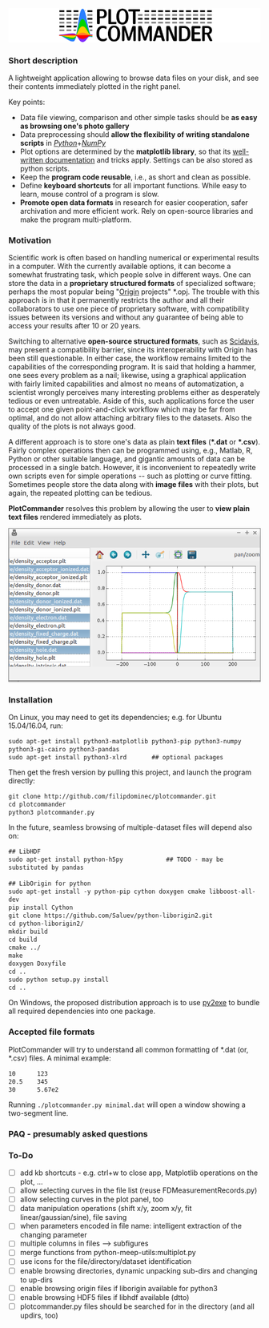 ![PlotCommander - file-oriented data plotting and manipulation](img/logo.png)

### Short description 
A lightweight application allowing to browse data files on your disk, and see their contents immediately plotted in the right panel.


Key points:
 * Data file viewing, comparison and other simple tasks should be **as easy as browsing one's photo gallery**
 * Data preprocessing should **allow the flexibility of writing standalone scripts** in *[Python](https://www.python.org/)*+*[NumPy](http://www.numpy.org/)*
 * Plot options are determined by the **matplotlib library**, so that its [well-written documentation](http://matplotlib.org) and tricks apply. Settings can be also stored as python scripts.
 * Keep the **program code reusable**, i.e., as short and clean as possible.
 * Define **keyboard shortcuts** for all important functions. While easy to learn, mouse control of a program is slow. 
 * **Promote open data formats** in research for easier cooperation, safer archivation and more efficient work. Rely on open-source libraries and make the program multi-platform.

### Motivation 
Scientific work is often based on handling numerical or experimental results in a computer. With the currently available options, it  can become a somewhat frustrating task, which people solve in different ways. One can store the data in a **proprietary structured formats** of specialized software; perhaps the most popular being "[Origin](http://originlab.com/) projects" \*.opj. The trouble with this approach is in that it permanently restricts the author and all their collaborators to use one piece of proprietary software, with compatibility issues between its versions and without any guarantee of being able to access your results after 10 or 20 years.

Switching to  alternative **open-source structured formats**, such as [Scidavis](http://scidavis.sourceforge.net/), may present a compatibility barrier, since its interoperability with Origin has been still questionable. In either case, the workflow remains limited to the capabilities of the corresponding program. It is said that holding a hammer, one sees every problem as a nail; likewise, using a graphical application with fairly limited capabilities and almost no means of automatization, a scientist wrongly perceives many interesting problems either as desperately tedious or even untreatable. Aside of this, such applications force the user to accept one given point-and-click workflow which may be far from optimal, and do not allow attaching arbitrary files to the datasets. Also the quality of the plots is not always good.

A different approach is to store one's data as plain **text files** (**\*.dat** or **\*.csv**). Fairly complex operations then can be programmed using, e.g., Matlab, R, Python or other suitable language, and gigantic amounts of data can be processed in a single batch. However, it is inconvenient to repeatedly write own scripts even for simple operations -- such as plotting or curve fitting. Sometimes people store the data along with **image files** with their plots, but again, the repeated plotting can be tedious.

**PlotCommander** resolves this problem by allowing the user to **view plain text files** rendered immediately as plots.

![a screenshot of the first test of the program](img/screenshot.png)

### Installation 

On Linux, you may need to get its dependencies; e.g. for Ubuntu 15.04/16.04, run:

    sudo apt-get install python3-matplotlib python3-pip python3-numpy python3-gi-cairo python3-pandas
    sudo apt-get install python3-xlrd		## optional packages

Then get the fresh version by pulling this project, and launch the program directly:

    git clone http://github.com/filipdominec/plotcommander.git
    cd plotcommander
    python3 plotcommander.py

In the future, seamless browsing of multiple-dataset files will depend also on:

    ## LibHDF
    sudo apt-get install python-h5py			## TODO - may be substituted by pandas
    
	## LibOrigin for python
	sudo apt-get install -y python-pip cython doxygen cmake libboost-all-dev
	pip install Cython
	git clone https://github.com/Saluev/python-liborigin2.git
	cd python-liborigin2/
	mkdir build
	cd build
	cmake ../
	make
	doxygen Doxyfile
	cd ..
	sudo python setup.py install
	cd ..

On Windows, the proposed distribution approach is to use [py2exe](http://py2exe.org/) to bundle all required dependencies into one package.

### Accepted file formats 
PlotCommander will try to understand all common formatting of *.dat (or, *.csv) files. A minimal example:

    10      123
    20.5    345
    30      5.67e2

Running `./plotcommander.py minimal.dat` will open a window showing a two-segment line.

### PAQ - presumably asked questions


### To-Do 

 * [ ] add kb shortcuts - e.g. ctrl+w to close app, Matplotlib operations on the plot, ...
 * [ ] allow selecting curves in the file list (reuse FDMeasurementRecords.py)
 * [ ] allow selecting curves in the plot panel, too
 * [ ] data manipulation operations (shift x/y, zoom x/y, fit linear/gaussian/sine), file saving
 * [ ] when parameters encoded in file name: intelligent extraction of the changing parameter
 * [ ] multiple columns in files --> subfigures
 * [ ] merge functions from python-meep-utils:multiplot.py
 * [ ] use icons for the file/directory/dataset identification
 * [ ] enable browsing directories, dynamic unpacking sub-dirs and changing to up-dirs
 * [ ] enable browsing origin files if liborigin available for python3
 * [ ] enable browsing HDF5 files if libhdf available (dtto)
 * [ ] plotcommander.py files should be searched for in the directory (and all updirs, too)
